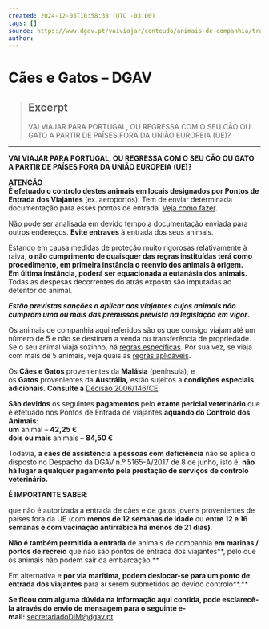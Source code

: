 ```yaml
---
created: 2024-12-03T10:58:38 (UTC -03:00)
tags: []
source: https://www.dgav.pt/vaiviajar/conteudo/animais-de-companhia/transito-internacional/entrada-em-portugal/caes-e-gatos/
author: 
---
```


# Cães e Gatos – DGAV

> ## Excerpt
> VAI VIAJAR PARA PORTUGAL, OU REGRESSA COM O SEU CÃO OU GATO A PARTIR DE PAÍSES FORA DA UNIÃO EUROPEIA (UE)?

---
**VAI VIAJAR PARA PORTUGAL, OU REGRESSA COM O SEU CÃO OU GATO A PARTIR DE PAÍSES FORA DA UNIÃO EUROPEIA (UE)?**

**ATENÇÃO  
É efetuado o controlo destes animais em locais designados por Pontos de Entrada dos Viajantes** (ex. aeroportos). Tem de enviar determinada documentação para esses pontos de entrada. [Veja como fazer](https://www.dgav.pt/vaiviajar/conteudo/animais-de-companhia/transito-internacional/fora-da-uniao-europeia/entrada-em-portugal/caes-e-gatos/aviso-de-chegada-como-fazer/).

Não pode ser analisada em devido tempo a documentação enviada para outros endereços. **Evite entraves** à entrada dos seus animais.

Estando em causa medidas de proteção muito rigorosas relativamente à raiva, **o não cumprimento de quaisquer das regras instituídas terá como procedimento, em primeira instância o reenvio dos animais à origem.  
Em última instância, poderá ser equacionada a eutanásia dos animais.**   
Todas as despesas decorrentes do atrás exposto são imputadas ao detentor do animal.

**_Estão previstas sanções a aplicar aos viajantes cujos animais não cumpram uma ou mais das premissas prevista na legislação em vigor_.**

Os animais de companhia aqui referidos são os que consigo viajam até um número de 5 e não se destinam a venda ou transferência de propriedade. Se o seu animal viaja sozinho, há [regras específicas](https://www.dgav.pt/wp-content/uploads/2023/04/Animais-de-companhia-que-viajam-sozinhos-2023.pdf). Por sua vez, se viaja com mais de 5 animais, veja quais as [regras aplicáveis](https://www.dgav.pt/comerciointernacional/conteudo/importacao-de-paises-terceiros/animais/).

Os **Cães e Gatos** provenientes da **Malásia** (península), e os **Gatos** provenientes da **Austrália,** estão sujeitos a **condições especiais adicionais. Consulte a** [Decisão 2006/146/CE](http://eur-lex.europa.eu/legal-content/PT/ALL/?uri=CELEX:32006D0146&qid=1396286992124)

**São devidos** os seguintes **pagamentos** pelo **exame pericial veterinário** que é efetuado nos Pontos de Entrada de viajantes **aquando do Controlo dos Animais**:  
**um** animal – **42,25 €**  
**dois ou mais** animais – **84,50 €**

Todavia, **a cães de assistência a pessoas com deficiência** não se aplica o disposto no Despacho da DGAV n.º 5165-A/2017 de 8 de junho, isto é, **não há lugar a qualquer pagamento pela prestação de serviços de controlo veterinário.**

**É IMPORTANTE SABER**:

que não é autorizada a entrada de cães e de gatos jovens provenientes de países fora da UE (com **menos de 12 semanas de idade** ou **entre 12 e 16 semanas e com vacinação antirrábica há menos de 21 dias)**.

**Não é também permitida a entrada** de animais de companhia **em marinas / portos de recreio** que não são pontos de entrada dos viajantes**, pelo que os animais não podem sair da embarcação.**

Em alternativa e **por via marítima, podem deslocar-se para um ponto de entrada dos viajantes** para aí serem submetidos ao devido controlo**.**

**Se ficou com alguma dúvida na informação aqui contida, pode esclarecê-la através do envio de mensagem para o seguinte e-mail:** [secretariadoDIM@dgav.pt](mailto:secretariadoDIM@dgav.pt)
